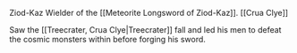 Ziod-Kaz
Wielder of the [[Meteorite Longsword of Ziod-Kaz]].
[[Crua Clye]]

Saw the [[Treecrater, Crua Clye|Treecrater]] fall and led his men to defeat the cosmic monsters within before forging his sword.